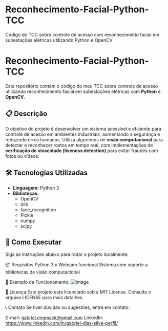 # Reconhecimento-Facial-Python-TCC
Código do TCC sobre controle de acesso com reconhecimento facial em subestações elétricas utilizando Python e OpenCV

# Reconhecimento-Facial-Python-TCC  
Este repositório contém o código do meu TCC sobre controle de acesso utilizando reconhecimento facial em subestações elétricas com **Python** e **OpenCV**.

## 📋 Descrição  
O objetivo do projeto é desenvolver um sistema acessível e eficiente para controle de acesso em ambientes industriais, aumentando a segurança e reduzindo erros humanos. Utiliza algoritmos de **visão computacional** para detectar e reconhecer rostos em tempo real, com implementações de **verificação de vivacidade (liveness detection)** para evitar fraudes com fotos ou vídeos.

## 🛠️ Tecnologias Utilizadas  
- **Linguagem:** Python 3  
- **Bibliotecas:**  
  - OpenCV  
  - dlib  
  - face_recognition
  - Pickle 
  - numpy
  - scipy  

## 🚀 Como Executar  
Siga as instruções abaixo para rodar o projeto localmente:

📦 Requisitos
Python 3.x
Webcam funcional
Sistema com suporte a bibliotecas de visão computacional

🎥 Exemplo de Funcionamento:
![image](https://github.com/user-attachments/assets/2faa11d1-8b20-41e4-af50-291339d2f40b)

📜 Licença
Este projeto está licenciado sob a MIT License. Consulte o arquivo LICENSE para mais detalhes.

📞 Contato
Se tiver dúvidas ou sugestões, entre em contato:

E-mail: gabriel.engmack@gmail.com
LinkedIn: https://www.linkedin.com/in/gabriel-dias-silva-perfil/
